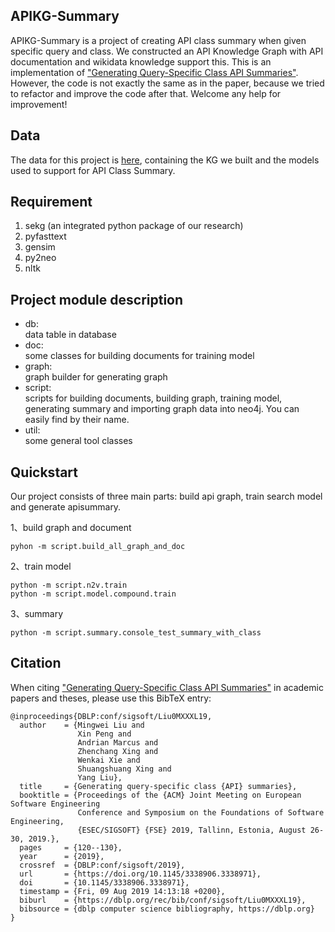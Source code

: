 ## APIKG-Summary

APIKG-Summary is a project of creating API class summary when given specific query and class. We constructed an API Knowledge Graph with API documentation and wikidata knowledge support this. This is an implementation of ["Generating Query-Specific Class API Summaries"](http://delivery.acm.org/10.1145/3340000/3338971/fse19main-id291-p.pdf?ip=202.120.235.96&id=3338971&acc=ACTIVE%20SERVICE&key=BF85BBA5741FDC6E%2E88014DC677A1F2C3%2E4D4702B0C3E38B35%2E4D4702B0C3E38B35&__acm__=1571655121_84ed7bca1423a0de5476d7125a940c42). However, the code is not exactly the same as in the paper, because we tried to refactor and improve the code after that. Welcome any help for improvement!


## Data

The data for this project is [here](https://drive.google.com/open?id=17yUb_w6DHxxhH7JTa2CB4Guz7ue_Cpb3), containing the KG we built and the models used to support for API Class Summary.

## Requirement
1. sekg  (an integrated python package of our research)
2. pyfasttext  
3. gensim
4. py2neo
5. nltk

## Project module description
- db:   
data table in database
- doc:   
some classes for building documents for training model  
- graph:   
graph builder for generating graph
- script:  
scripts for building documents, building graph, training model, generating summary and importing graph data into neo4j. You can easily find by their name.  
- util:   
some general tool classes

## Quickstart
Our project consists of three main parts: build api graph, train search model and generate apisummary.  

1、build graph and document     
   ``` 
   pyhon -m script.build_all_graph_and_doc  
   ``` 
   
    
2、train model  
   ``` 
   python -m script.n2v.train   
   python -m script.model.compound.train
   ```
3、summary 
   ``` 
   python -m script.summary.console_test_summary_with_class
   ```
  

## Citation
When citing ["Generating Query-Specific Class API Summaries"](http://delivery.acm.org/10.1145/3340000/3338971/fse19main-id291-p.pdf?ip=202.120.235.96&id=3338971&acc=ACTIVE%20SERVICE&key=BF85BBA5741FDC6E%2E88014DC677A1F2C3%2E4D4702B0C3E38B35%2E4D4702B0C3E38B35&__acm__=1571655121_84ed7bca1423a0de5476d7125a940c42) in academic papers and theses, please use this BibTeX entry:
```
@inproceedings{DBLP:conf/sigsoft/Liu0MXXXL19,
  author    = {Mingwei Liu and
               Xin Peng and
               Andrian Marcus and
               Zhenchang Xing and
               Wenkai Xie and
               Shuangshuang Xing and
               Yang Liu},
  title     = {Generating query-specific class {API} summaries},
  booktitle = {Proceedings of the {ACM} Joint Meeting on European Software Engineering
               Conference and Symposium on the Foundations of Software Engineering,
               {ESEC/SIGSOFT} {FSE} 2019, Tallinn, Estonia, August 26-30, 2019.},
  pages     = {120--130},
  year      = {2019},
  crossref  = {DBLP:conf/sigsoft/2019},
  url       = {https://doi.org/10.1145/3338906.3338971},
  doi       = {10.1145/3338906.3338971},
  timestamp = {Fri, 09 Aug 2019 14:13:18 +0200},
  biburl    = {https://dblp.org/rec/bib/conf/sigsoft/Liu0MXXXL19},
  bibsource = {dblp computer science bibliography, https://dblp.org}
}
```
